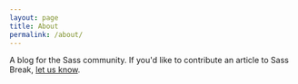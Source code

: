 ```yaml
---
layout: page
title: About
permalink: /about/
---
```


A blog for the Sass community. If you'd like to contribute an article to Sass Break, [let us know](mailto:sassbreak@gmail.com).
